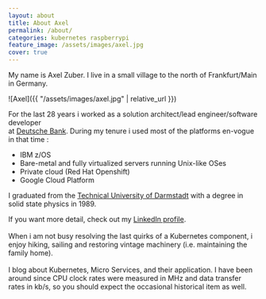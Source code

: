 ```yaml
---
layout: about
title: About Axel
permalink: /about/
categories: kubernetes raspberrypi
feature_image: /assets/images/axel.jpg
cover: true
---
```


My name is Axel Zuber. I live in a small village to the north of Frankfurt/Main in Germany.

![Axel]({{ "/assets/images/axel.jpg" | relative_url }})

For the last 28 years i worked as a solution architect/lead engineer/software developer<br/>
at [Deutsche Bank](https://www.db.com/). During my tenure i used most of the platforms en-vogue in that time :
- IBM z/OS
- Bare-metal and fully virtualized servers running Unix-like OSes
- Private cloud (Red Hat Openshift)
- Google Cloud Platform

I graduated from the [Technical University of Darmstadt](https://www.tu-darmstadt.de/index.en.jsp) with a degree in solid state physics in 1989.

If you want more detail, check out my [LinkedIn profile](https://www.linkedin.com/in/axel-zuber/).
<br/><br/>
When i am not busy resolving the last quirks of a Kubernetes component, i enjoy hiking, sailing and restoring vintage machinery (i.e. maintaining the family home).
<br/><br/>
I blog about Kubernetes, Micro Services, and their application. I have been around since CPU clock rates were measured in MHz and data transfer rates in kb/s, so you should expect the occasional historical item as well.
